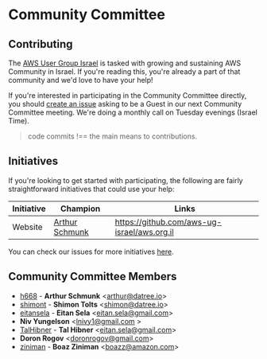 # Community Committee

## Contributing

The [AWS User Group Israel](http://meetup.com/aws-il) is tasked with growing and sustaining AWS Community in Israel.
If you're reading this, you're already a part of that community and we'd love to
have your help!

If you're interested in participating in the Community Committee directly, you should
[create an issue](https://github.com/aws-ug-israel/community-committee/issues/new) asking to be a Guest in our next Community Committee meeting. We're doing a monthly call on Tuesday evenings (Israel Time).

> code commits !== the main means to contributions.

## Initiatives
If you're looking to get started with participating, the following are fairly straightforward initiatives that could use your help:

| Initiative         | Champion                                     | Links                                                            |
|--------------------|----------------------------------------------|------------------------------------------------|
| Website   | [Arthur Schmunk](https://github.com/H668) | https://github.com/aws-ug-israel/aws.org.il|

You can check our issues for more initiatives [here](https://github.com/aws-ug-israel/community-committee/labels/initiative).

## Community Committee Members
* [h668](https://github.com/H668) - **Arthur Schmunk** &lt;arthur@datree.io&gt;
* [shimont](https://github.com/shimont) - **Shimon Tolts** &lt;shimon@datree.io&gt;
* [eitansela](https://github.com/eitansela) - **Eitan Sela** &lt;eitan.sela@gmail.com&gt;
* **Niv Yungelson** &lt;lnivy1@gmail.com &gt;
* [TalHibner](https://github.com/TalHibner) - **Tal Hibner** &lt;eitan.sela@gmail.com&gt;
* **Doron Rogov** &lt;doronrogov@gmail.com&gt;
* [ziniman](https://github.com/ziniman) - **Boaz Ziniman** &lt;boazz@amazon.com&gt;
